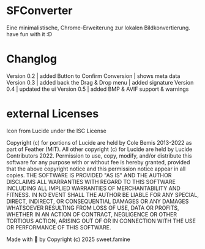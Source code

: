 # SFConverter
Eine minimalistische, Chrome-Erweiterung zur lokalen Bildkonvertierung. have fun with it :D

# Changlog
Version 0.2     |   	added Button to Confirm Conversion
                |   	shows meta data
Version 0.3     |   	added back the Drag & Drop menu
                |   	added signature
Version 0.4     |	    updated the ui
Version 0.5	    |   	added BMP & AVIF support & warnings


# external Licenses
Icon from Lucide under the ISC License

Copyright (c) for portions of Lucide are held by Cole Bemis 2013-2022 as part of Feather (MIT).
All other copyright (c) for Lucide are held by Lucide Contributors 2022.
Permission to use, copy, modify, and/or distribute this software for any purpose with or without 
fee is hereby granted, provided that the above copyright notice and this permission notice appear in all copies.
THE SOFTWARE IS PROVIDED "AS IS" AND THE AUTHOR DISCLAIMS ALL WARRANTIES WITH 
REGARD TO THIS SOFTWARE INCLUDING ALL IMPLIED WARRANTIES OF MERCHANTABILITY 
AND FITNESS. IN NO EVENT SHALL THE AUTHOR BE LIABLE FOR ANY SPECIAL, DIRECT, 
INDIRECT, OR CONSEQUENTIAL DAMAGES OR ANY DAMAGES WHATSOEVER RESULTING 
FROM LOSS OF USE, DATA OR PROFITS, WHETHER IN AN ACTION OF CONTRACT, 
NEGLIGENCE OR OTHER TORTIOUS ACTION, ARISING OUT OF OR IN CONNECTION WITH THE 
USE OR PERFORMANCE OF THIS SOFTWARE.





Made with 🍣 by Copyright (c) 2025 sweet.famine
